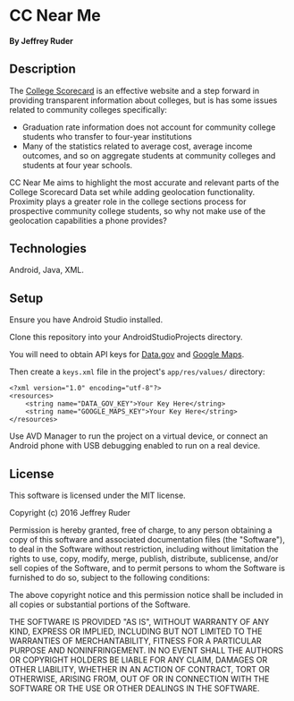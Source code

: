 # CC Near Me

#### By Jeffrey Ruder

## Description

The [College Scorecard](https://collegescorecard.ed.gov/) is an effective website and a step forward in providing transparent information about colleges, but is has some issues related to community colleges specifically:

* Graduation rate information does not account for community college students who transfer to four-year institutions
* Many of the statistics related to average cost, average income outcomes, and so on aggregate students at community colleges and students at four year schools.

CC Near Me aims to highlight the most accurate and relevant parts of the College Scorecard Data set while adding geolocation functionality. Proximity plays a greater role in the college sections process for prospective community college students, so why not make use of the geolocation capabilities a phone provides?

## Technologies

Android, Java, XML.

## Setup

Ensure you have Android Studio installed.

Clone this repository into your AndroidStudioProjects directory.

You will need to obtain API keys for [Data.gov](https://api.data.gov/) and [Google Maps](https://developers.google.com/maps/documentation/android-api/).

Then create a `keys.xml` file in the project's `app/res/values/` directory:

```
<?xml version="1.0" encoding="utf-8"?>
<resources>
    <string name="DATA_GOV_KEY">Your Key Here</string>
    <string name="GOOGLE_MAPS_KEY">Your Key Here</string>
</resources>
```

Use AVD Manager to run the project on a virtual device, or connect an Android phone with USB debugging enabled to run on a real device.

## License

This software is licensed under the MIT license.

Copyright (c) 2016 Jeffrey Ruder

Permission is hereby granted, free of charge, to any person obtaining a copy of this software and associated documentation files (the "Software"), to deal in the Software without restriction, including without limitation the rights to use, copy, modify, merge, publish, distribute, sublicense, and/or sell copies of the Software, and to permit persons to whom the Software is furnished to do so, subject to the following conditions:

The above copyright notice and this permission notice shall be included in all copies or substantial portions of the Software.

THE SOFTWARE IS PROVIDED "AS IS", WITHOUT WARRANTY OF ANY KIND, EXPRESS OR IMPLIED, INCLUDING BUT NOT LIMITED TO THE WARRANTIES OF MERCHANTABILITY, FITNESS FOR A PARTICULAR PURPOSE AND NONINFRINGEMENT. IN NO EVENT SHALL THE AUTHORS OR COPYRIGHT HOLDERS BE LIABLE FOR ANY CLAIM, DAMAGES OR OTHER LIABILITY, WHETHER IN AN ACTION OF CONTRACT, TORT OR OTHERWISE, ARISING FROM, OUT OF OR IN CONNECTION WITH THE SOFTWARE OR THE USE OR OTHER DEALINGS IN THE SOFTWARE.
